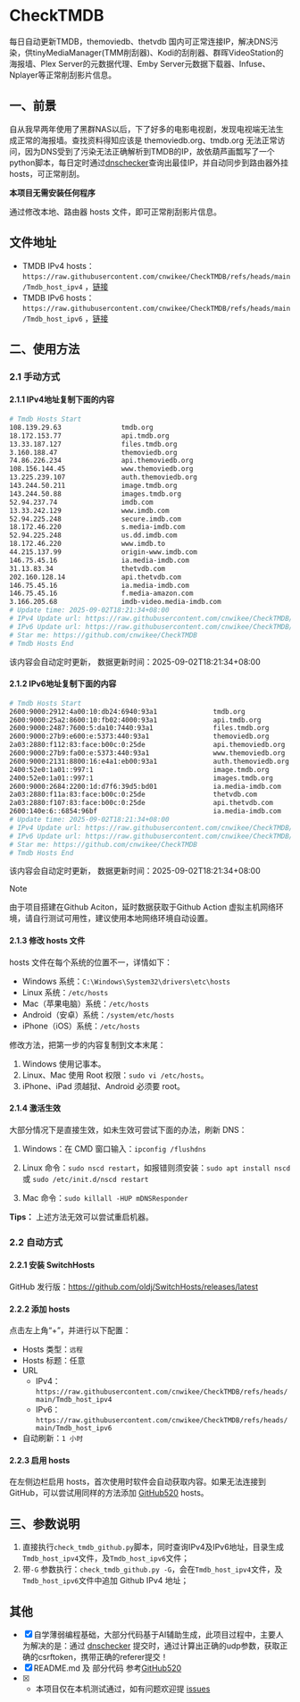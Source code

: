 # CheckTMDB

每日自动更新TMDB，themoviedb、thetvdb 国内可正常连接IP，解决DNS污染，供tinyMediaManager(TMM削刮器)、Kodi的刮削器、群晖VideoStation的海报墙、Plex Server的元数据代理、Emby Server元数据下载器、Infuse、Nplayer等正常削刮影片信息。

## 一、前景

自从我早两年使用了黑群NAS以后，下了好多的电影电视剧，发现电视端无法生成正常的海报墙。查找资料得知应该是 themoviedb.org、tmdb.org 无法正常访问，因为DNS受到了污染无法正确解析到TMDB的IP，故依葫芦画瓢写了一个python脚本，每日定时通过[dnschecker](https://dnschecker.org/)查询出最佳IP，并自动同步到路由器外挂hosts，可正常削刮。

**本项目无需安装任何程序**

通过修改本地、路由器 hosts 文件，即可正常削刮影片信息。

## 文件地址

- TMDB IPv4 hosts：`https://raw.githubusercontent.com/cnwikee/CheckTMDB/refs/heads/main/Tmdb_host_ipv4` ，[链接](https://raw.githubusercontent.com/cnwikee/CheckTMDB/refs/heads/main/Tmdb_host_ipv4)
- TMDB IPv6 hosts：`https://raw.githubusercontent.com/cnwikee/CheckTMDB/refs/heads/main/Tmdb_host_ipv6` ，[链接](https://raw.githubusercontent.com/cnwikee/CheckTMDB/refs/heads/main/Tmdb_host_ipv6)

## 二、使用方法

### 2.1 手动方式

#### 2.1.1 IPv4地址复制下面的内容

```bash
# Tmdb Hosts Start
108.139.29.63               tmdb.org
18.172.153.77               api.tmdb.org
13.33.187.127               files.tmdb.org
3.160.188.47                themoviedb.org
74.86.226.234               api.themoviedb.org
108.156.144.45              www.themoviedb.org
13.225.239.107              auth.themoviedb.org
143.244.50.211              image.tmdb.org
143.244.50.88               images.tmdb.org
52.94.237.74                imdb.com
13.33.242.129               www.imdb.com
52.94.225.248               secure.imdb.com
18.172.46.220               s.media-imdb.com
52.94.225.248               us.dd.imdb.com
18.172.46.220               www.imdb.to
44.215.137.99               origin-www.imdb.com
146.75.45.16                ia.media-imdb.com
31.13.83.34                 thetvdb.com
202.160.128.14              api.thetvdb.com
146.75.45.16                ia.media-imdb.com
146.75.45.16                f.media-amazon.com
3.166.205.68                imdb-video.media-imdb.com
# Update time: 2025-09-02T18:21:34+08:00
# IPv4 Update url: https://raw.githubusercontent.com/cnwikee/CheckTMDB/refs/heads/main/Tmdb_host_ipv4
# IPv6 Update url: https://raw.githubusercontent.com/cnwikee/CheckTMDB/refs/heads/main/Tmdb_host_ipv6
# Star me: https://github.com/cnwikee/CheckTMDB
# Tmdb Hosts End

```

该内容会自动定时更新， 数据更新时间：2025-09-02T18:21:34+08:00

#### 2.1.2 IPv6地址复制下面的内容

```bash
# Tmdb Hosts Start
2600:9000:2912:4a00:10:db24:6940:93a1              tmdb.org
2600:9000:25a2:8600:10:fb02:4000:93a1              api.tmdb.org
2600:9000:2487:7600:5:da10:7440:93a1               files.tmdb.org
2600:9000:27b9:e600:e:5373:440:93a1                themoviedb.org
2a03:2880:f112:83:face:b00c:0:25de                 api.themoviedb.org
2600:9000:27b9:fa00:e:5373:440:93a1                www.themoviedb.org
2600:9000:2131:8800:16:e4a1:eb00:93a1              auth.themoviedb.org
2400:52e0:1a01::997:1                              image.tmdb.org
2400:52e0:1a01::997:1                              images.tmdb.org
2600:9000:2684:2200:1d:d7f6:39d5:bd01              ia.media-imdb.com
2a03:2880:f11a:83:face:b00c:0:25de                 thetvdb.com
2a03:2880:f107:83:face:b00c:0:25de                 api.thetvdb.com
2600:140e:6::6854:96bf                             ia.media-imdb.com
# Update time: 2025-09-02T18:21:34+08:00
# IPv4 Update url: https://raw.githubusercontent.com/cnwikee/CheckTMDB/refs/heads/main/Tmdb_host_ipv4
# IPv6 Update url: https://raw.githubusercontent.com/cnwikee/CheckTMDB/refs/heads/main/Tmdb_host_ipv6
# Star me: https://github.com/cnwikee/CheckTMDB
# Tmdb Hosts End

```

该内容会自动定时更新， 数据更新时间：2025-09-02T18:21:34+08:00

> [!NOTE]
> 由于项目搭建在Github Aciton，延时数据获取于Github Action 虚拟主机网络环境，请自行测试可用性，建议使用本地网络环境自动设置。

#### 2.1.3 修改 hosts 文件

hosts 文件在每个系统的位置不一，详情如下：

- Windows 系统：`C:\Windows\System32\drivers\etc\hosts`
- Linux 系统：`/etc/hosts`
- Mac（苹果电脑）系统：`/etc/hosts`
- Android（安卓）系统：`/system/etc/hosts`
- iPhone（iOS）系统：`/etc/hosts`

修改方法，把第一步的内容复制到文本末尾：

1. Windows 使用记事本。
2. Linux、Mac 使用 Root 权限：`sudo vi /etc/hosts`。
3. iPhone、iPad 须越狱、Android 必须要 root。

#### 2.1.4 激活生效

大部分情况下是直接生效，如未生效可尝试下面的办法，刷新 DNS：

1. Windows：在 CMD 窗口输入：`ipconfig /flushdns`

2. Linux 命令：`sudo nscd restart`，如报错则须安装：`sudo apt install nscd` 或 `sudo /etc/init.d/nscd restart`

3. Mac 命令：`sudo killall -HUP mDNSResponder`

**Tips：** 上述方法无效可以尝试重启机器。

### 2.2 自动方式

#### 2.2.1 安装 SwitchHosts

GitHub 发行版：https://github.com/oldj/SwitchHosts/releases/latest

#### 2.2.2 添加 hosts

点击左上角“+”，并进行以下配置：

- Hosts 类型：`远程`
- Hosts 标题：任意
- URL
    - IPv4：`https://raw.githubusercontent.com/cnwikee/CheckTMDB/refs/heads/main/Tmdb_host_ipv4`
    - IPv6：`https://raw.githubusercontent.com/cnwikee/CheckTMDB/refs/heads/main/Tmdb_host_ipv6`
- 自动刷新：`1 小时`

#### 2.2.3 启用 hosts

在左侧边栏启用 hosts，首次使用时软件会自动获取内容。如果无法连接到 GitHub，可以尝试用同样的方法添加 [GitHub520](https://github.com/521xueweihan/GitHub520) hosts。

## 三、参数说明

1. 直接执行`check_tmdb_github.py`脚本，同时查询IPv4及IPv6地址，目录生成`Tmdb_host_ipv4`文件，及`Tmdb_host_ipv6`文件；
2. 带`-G` 参数执行：`check_tmdb_github.py -G`，会在`Tmdb_host_ipv4`文件，及`Tmdb_host_ipv6`文件中追加 Github IPv4 地址；

## 其他

- [x] 自学薄弱编程基础，大部分代码基于AI辅助生成，此项目过程中，主要人为解决的是：通过 [dnschecker](https://dnschecker.org/) 提交时，通过计算出正确的udp参数，获取正确的csrftoken，携带正确的referer提交！
- [x] README.md 及 部分代码 参考[GitHub520](https://github.com/521xueweihan/GitHub520)
- [x] * 本项目仅在本机测试通过，如有问题欢迎提 [issues](https://github.com/cnwikee/CheckTMDB/issues/new)
